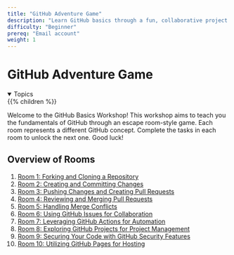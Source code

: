```yaml
---
title: "GitHub Adventure Game"
description: "Learn GitHub basics through a fun, collaborative project where each participant contributes to an evolving adventure game."
difficulty: "Beginner"
prereq: "Email account"
weight: 1
---
```


# GitHub Adventure Game
<details open>
<summary>Topics</summary>
{{% children %}}
</details>

Welcome to the GitHub Basics Workshop! This workshop aims to teach you the fundamentals of GitHub through an escape room-style game. Each room represents a different GitHub concept. Complete the tasks in each room to unlock the next one. Good luck!

## Overview of Rooms

1. [Room 1: Forking and Cloning a Repository](/room1/)
2. [Room 2: Creating and Committing Changes](/room2/)
3. [Room 3: Pushing Changes and Creating Pull Requests](/room3/)
4. [Room 4: Reviewing and Merging Pull Requests](/room4/)
5. [Room 5: Handling Merge Conflicts](/room5/)
6. [Room 6: Using GitHub Issues for Collaboration](/room6/)
7. [Room 7: Leveraging GitHub Actions for Automation](/room7/)
8. [Room 8: Exploring GitHub Projects for Project Management](/room8/)
9. [Room 9: Securing Your Code with GitHub Security Features](/room9/)
10. [Room 10: Utilizing GitHub Pages for Hosting](/room10/)